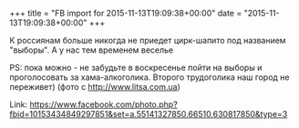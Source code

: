 +++
title = "FB import for 2015-11-13T19:09:38+00:00"
date = "2015-11-13T19:09:38+00:00"
+++

К россиянам больше никогда не приедет цирк-шапито под названием "выборы". А у нас тем временем веселье

PS: пока можно - не забудьте в воскресенье пойти на выборы и проголосовать за хама-алкоголика. Второго трудоголика наш город не переживет) (фото с http://www.litsa.com.ua)


Link: <a href="https://www.facebook.com/photo.php?fbid=10153434849297851&set=a.55141327850.66510.630817850&type=3">https://www.facebook.com/photo.php?fbid=10153434849297851&set=a.55141327850.66510.630817850&type=3</a>
